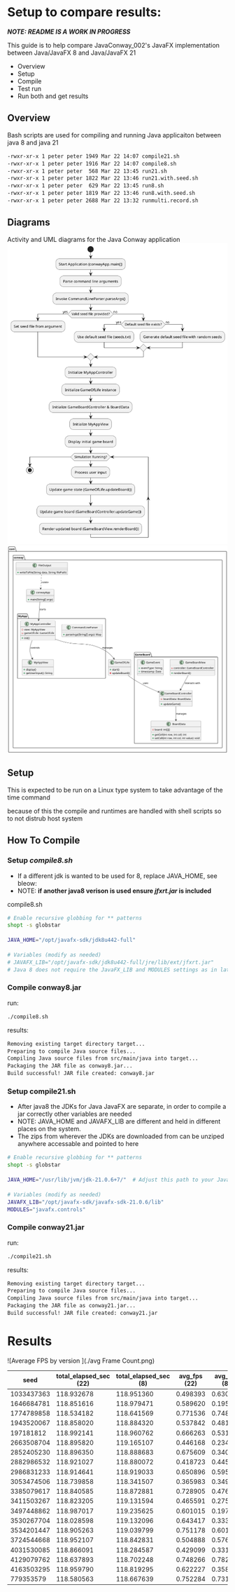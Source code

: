 # Setup to compare results: 
_**NOTE: README IS A WORK IN PROGRESS**_

This guide is to help compare JavaConway_002's JavaFX implementation between Java/JavaFX 8 and Java/JavaFX 21 
- Overview
- Setup
- Compile
- Test run
- Run both and get results

## Overview

Bash scripts are used for compiling and running Java applicaiton between java 8 and java 21

```bash
-rwxr-xr-x 1 peter peter 1949 Mar 22 14:07 compile21.sh
-rwxr-xr-x 1 peter peter 1916 Mar 22 14:07 compile8.sh
-rwxr-xr-x 1 peter peter  568 Mar 22 13:45 run21.sh
-rwxr-xr-x 1 peter peter 1822 Mar 22 13:46 run21.with.seed.sh
-rwxr-xr-x 1 peter peter  629 Mar 22 13:45 run8.sh
-rwxr-xr-x 1 peter peter 1819 Mar 22 13:46 run8.with.seed.sh
-rwxr-xr-x 1 peter peter 2688 Mar 22 13:32 runmulti.record.sh
```

## Diagrams
Activity and UML diagrams for the Java Conway application 
![Alt text for your image](./Activity.png)
![Alt text for your image](./uml.png)



## Setup 
This is expected to be run on a Linux type system to take advantage of the time command

because of this the compile and runtimes are handled with shell scripts so to not distrub host system


## How To Compile

### Setup _compile8.sh_
  - If a different jdk is wanted to be used for 8, replace JAVA_HOME, see bleow:
  - NOTE: **if another java8 verison is used ensure _jfxrt.jar_ is included**

  compile8.sh
```bash
# Enable recursive globbing for ** patterns
shopt -s globstar

JAVA_HOME="/opt/javafx-sdk/jdk8u442-full"

# Variables (modify as needed)
# JAVAFX_LIB="/opt/javafx-sdk/jdk8u442-full/jre/lib/ext/jfxrt.jar" 
# Java 8 does not require the JavaFX_LIB and MODULES settings as in later jdks
```
### Compile conway8.jar

run:

```bash
./compile8.sh
```
results:
```bash
Removing existing target directory target...
Preparing to compile Java source files...
Compiling Java source files from src/main/java into target...
Packaging the JAR file as conway8.jar...
Build successful! JAR file created: conway8.jar

```

### Setup compile21.sh
  - After java8 the JDKs for Java JavaFX are separate, in order to compile a jar correctly other variables are needed
  - NOTE: JAVA_HOME and JAVAFX_LIB are different and held in different places on the system.
  - The zips from wherever the JDKs are downloaded from can be unziped anywhere accessable and pointed to here
```bash
# Enable recursive globbing for ** patterns
shopt -s globstar

JAVA_HOME="/usr/lib/jvm/jdk-21.0.6+7/"  # Adjust this path to your JavaFX SDK installation

# Variables (modify as needed)
JAVAFX_LIB="/opt/javafx-sdk/javafx-sdk-21.0.6/lib"
MODULES="javafx.controls"
```
### Compile conway21.jar

run:
```bash
./compile21.sh 
```
results:
```bash
Removing existing target directory target...
Preparing to compile Java source files...
Compiling Java source files from src/main/java into target...
Packaging the JAR file as conway21.jar...
Build successful! JAR file created: conway21.jar
```

# Results

![Average FPS by version ](./avg Frame Count.png)


| seed       | total_elapsed_sec (22) | total_elapsed_sec (8) | avg_fps (22) | avg_fps (8) | avg_frame_count (22) | avg_frame_count (8) | sum_frame_count (22) | sum_frame_count (8) |
|------------|------------------------|-----------------------|--------------|-------------|----------------------|---------------------|----------------------|---------------------|
| 1033437363 | 118.932678             | 118.951360            | 0.498393     | 0.630330    | 82.193277            | 79.714286           | 9781.0               | 9486.0              |
| 1646684781 | 118.851616             | 118.979471            | 0.589620     | 0.195055    | 82.302521            | 74.588235           | 9794.0               | 8876.0              |
| 1774789858 | 118.534182             | 118.641569            | 0.771536     | 0.748273    | 107.504202           | 107.428571          | 12793.0              | 12784.0             |
| 1943520067 | 118.858020             | 118.884320            | 0.537842     | 0.481147    | 82.033613            | 78.655462           | 9762.0               | 9360.0              |
| 197181812  | 118.992141             | 118.960762            | 0.666263     | 0.531147    | 84.126050            | 76.084034           | 10011.0              | 9054.0              |
| 2663508704 | 118.895820             | 119.165107            | 0.446168     | 0.234733    | 79.991597            | 54.647059           | 9519.0               | 6503.0              |
| 2852405230 | 118.896350             | 118.888683            | 0.675609     | 0.340451    | 81.302521            | 78.495798           | 9675.0               | 9341.0              |
| 2882986532 | 118.921027             | 118.880072            | 0.418723     | 0.445271    | 81.369748            | 83.218487           | 9683.0               | 9903.0              |
| 2986831233 | 118.914641             | 118.919033            | 0.650896     | 0.595944    | 81.462185            | 82.126050           | 9694.0               | 9773.0              |
| 3053474506 | 118.739858             | 118.341507            | 0.365983     | 0.349658    | 61.420168            | 59.584746           | 7309.0               | 7031.0              |
| 3385079617 | 118.840585             | 118.872881            | 0.728905     | 0.476033    | 77.050420            | 83.151261           | 9169.0               | 9895.0              |
| 3411503267 | 118.823205             | 119.131594            | 0.465591     | 0.275175    | 83.000000            | 52.201681           | 9877.0               | 6212.0              |
| 3497448862 | 118.987017             | 119.235625            | 0.601015     | 0.197227    | 79.394958            | 54.596639           | 9448.0               | 6497.0              |
| 3530267704 | 118.028598             | 119.132096            | 0.643417     | 0.333896    | 80.957627            | 80.033613           | 9553.0               | 9524.0              |
| 3534201447 | 118.905263             | 119.039799            | 0.751178     | 0.601984    | 79.436975            | 78.588235           | 9453.0               | 9352.0              |
| 3724544668 | 118.952107             | 118.842831            | 0.504888     | 0.576901    | 81.352941            | 81.941176           | 9681.0               | 9751.0              |
| 4031530085 | 118.866091             | 118.284587            | 0.429099     | 0.331706    | 79.352941            | 52.050847           | 9443.0               | 6142.0              |
| 4129079762 | 118.637893             | 118.702248            | 0.748266     | 0.782274    | 103.546218           | 105.201681          | 12322.0              | 12519.0             |
| 4163503295 | 118.959790             | 118.819295            | 0.622227     | 0.358834    | 79.042017            | 78.260504           | 9406.0               | 9313.0              |
| 779353579  | 118.580563             | 118.667639            | 0.752284     | 0.731274    | 106.235294           | 105.915966          | 12642.0              | 12604.0             |



